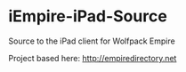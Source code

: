 iEmpire-iPad-Source
===================

Source to the iPad client for Wolfpack Empire

Project based here: http://empiredirectory.net

